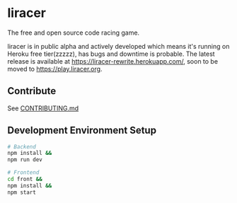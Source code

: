 # liracer
The free and open source code racing game.

liracer is in public alpha and actively developed which means it's running on Heroku free tier(zzzzz), has bugs and downtime is probable. The latest release is available at https://liracer-rewrite.herokuapp.com/, soon to be moved to https://play.liracer.org.

## Contribute
See [CONTRIBUTING.md](CONTRIBUTING.md)

## Development Environment Setup
```sh
# Backend
npm install &&
npm run dev
```
```sh
# Frontend
cd front &&
npm install &&
npm start
```
